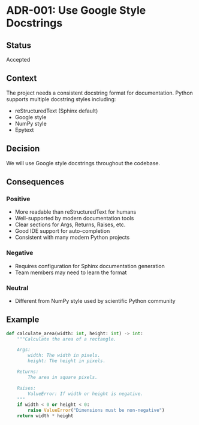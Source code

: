 # ADR-001: Use Google Style Docstrings

## Status

Accepted

## Context

The project needs a consistent docstring format for documentation. Python supports multiple docstring styles including:

- reStructuredText (Sphinx default)
- Google style
- NumPy style
- Epytext

## Decision

We will use Google style docstrings throughout the codebase.

## Consequences

### Positive

- More readable than reStructuredText for humans
- Well-supported by modern documentation tools
- Clear sections for Args, Returns, Raises, etc.
- Good IDE support for auto-completion
- Consistent with many modern Python projects

### Negative

- Requires configuration for Sphinx documentation generation
- Team members may need to learn the format

### Neutral

- Different from NumPy style used by scientific Python community

## Example

```python
def calculate_area(width: int, height: int) -> int:
    """Calculate the area of a rectangle.

    Args:
        width: The width in pixels.
        height: The height in pixels.

    Returns:
        The area in square pixels.

    Raises:
        ValueError: If width or height is negative.
    """
    if width < 0 or height < 0:
        raise ValueError("Dimensions must be non-negative")
    return width * height
```
